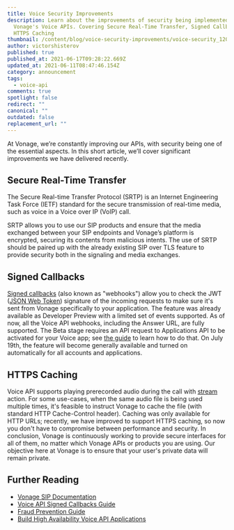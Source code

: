 ```yaml
---
title: Voice Security Improvements
description: Learn about the improvements of security being implemented to
  Vonage's Voice APIs. Covering Secure Real-Time Transfer, Signed Callbacks, and
  HTTPS Caching
thumbnail: /content/blog/voice-security-improvements/voice-security_1200x600.png
author: victorshisterov
published: true
published_at: 2021-06-17T09:28:22.669Z
updated_at: 2021-06-11T08:47:46.154Z
category: announcement
tags:
  - voice-api
comments: true
spotlight: false
redirect: ""
canonical: ""
outdated: false
replacement_url: ""
---
```

At Vonage, we’re constantly improving our APIs, with security being one of the essential aspects. In this short article, we’ll cover significant improvements we have delivered recently.

## Secure Real-Time Transfer

The Secure Real-time Transfer Protocol (SRTP) is an Internet Engineering Task Force (IETF) standard for the secure transmission of real-time media, such as voice in a Voice over IP (VoIP) call.

SRTP allows you to use our SIP products and ensure that the media exchanged between your SIP endpoints and Vonage’s platform is encrypted, securing its contents from malicious intents.
The use of SRTP should be paired up with the already existing SIP over TLS feature to provide security both in the signaling and media exchanges.

## Signed Callbacks

[Signed callbacks](https://developer.nexmo.com/messages/concepts/signed-webhooks) (also known as "webhooks") allow you to check the JWT ([JSON Web Token](https://jwt.io/)) signature of the incoming requests to make sure it's sent from Vonage specifically to your application. The feature was already available as Developer Preview with a limited set of events supported. As of now, all the Voice API webhooks, including the Answer URL, are fully supported. The Beta stage requires an API request to Applications API to be activated for your Voice app; see [the guide](https://developer.vonage.com/voice/voice-api/guides/signed-webhooks#activation) to learn how to do that. On July 19th, the feature will become generally available and turned on automatically for all accounts and applications.

## HTTPS Caching

Voice API supports playing prerecorded audio during the call with [stream](https://developer.vonage.com/voice/voice-api/ncco-reference#stream) action. For some use-cases, when the same audio file is being used multiple times, it's feasible to instruct Vonage to cache the file (with standard HTTP Cache-Control header). Caching was only available for HTTP URLs; recently, we have improved to support HTTPS caching, so now you don't have to compromise between performance and security. In conclusion, Vonage is continuously working to provide secure interfaces for all of them, no matter which Vonage APIs or products you are using. Our objective here at Vonage is to ensure that your user's private data will remain private.

## Further Reading

* [Vonage SIP Documentation](https://developer.nexmo.com/voice/sip/overview)
* [Voice API Signed Callbacks Guide](https://developer.vonage.com/voice/voice-api/guides/signed-webhooks#activation)
* [Fraud Prevention Guide](https://developer.vonage.com/voice/voice-api/guides/fraud-prevention)
* [Build High Availability Voice API Applications](https://learn.vonage.com/blog/2020/12/09/build-high-availability-voice-api-applications/)

